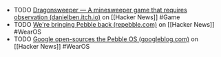 - TODO [Dragonsweeper — A minesweeper game that requires observation (danielben.itch.io)](https://news.ycombinator.com/item?id=42812157) on [[Hacker News]] #Game
- TODO [We're bringing Pebble back (repebble.com)](https://news.ycombinator.com/item?id=42845091) on [[Hacker News]] #WearOS
- TODO [Google open-sources the Pebble OS (googleblog.com)](https://news.ycombinator.com/item?id=42845070) on [[Hacker News]] #WearOS